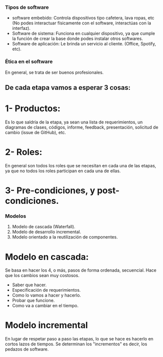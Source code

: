 ### Tipos de software

-   software embebido: Controla dispositivos tipo cafetera, lava ropas, etc (No podes interactuar físicamente con el software, interactúas con la interfaz).
-   Software de sistema: Funciona en cualquier dispositivo, ya que cumple la función de crear la base donde podes instalar otros softwares.
-   Software de aplicación: Le brinda un servicio al cliente. (Office, Spotify, etc).

### Ética en el software

En general, se trata de ser buenos profesionales.

<!-- Lo que escribí en el celular -->

## De cada etapa vamos a esperar 3 cosas:

# 1- Productos:

Es lo que saldría de la etapa, ya sean una lista de requerimientos, un diagramas de clases, códigos, informe, feedback, presentación, solicitud de cambio (issue de GitHub), etc.

# 2- Roles:

En general son todos los roles que se necesitan en cada una de las etapas, ya que no todos los roles participan en cada una de ellas.

# 3- Pre-condiciones, y post-condiciones.

### Modelos

1. Modelo de cascada (Waterfall).
2. Modelo de desarrollo incremental.
3. Modelo orientado a la reutilización de componentes.

# Modelo en cascada:

Se basa en hacer los 4, o más, pasos de forma ordenada, secuencial. Hace que los cambios sean muy costosos.

-   Saber que hacer.
-   Especificación de requerimientos.
-   Como lo vamos a hacer y hacerlo.
-   Probar que funcione.
-   Como va a cambiar en el tiempo.

# Modelo incremental

En lugar de respetar paso a paso las etapas, lo que se hace es hacerlo en cortos lazos de tiempos.
Se determinan los "incrementos" es decir, los pedazos de software.
